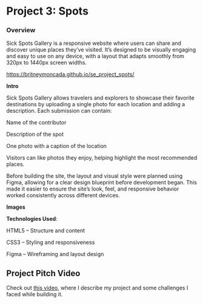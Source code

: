 # Project 3: Spots

### Overview

Sick Spots Gallery is a responsive website where users can share and discover unique places they’ve visited. It’s designed to be visually engaging and easy to use on any device, with a layout that adapts smoothly from 320px to 1440px screen widths.

https://britneymoncada.github.io/se_project_spots/

**Intro**

Sick Spots Gallery allows travelers and explorers to showcase their favorite destinations by uploading a single photo for each location and adding a description. Each submission can contain:

Name of the contributor

Description of the spot

One photo with a caption of the location

Visitors can like photos they enjoy, helping highlight the most recommended places.

Before building the site, the layout and visual style were planned using Figma, allowing for a clear design blueprint before development began. This made it easier to ensure the site’s look, feel, and responsive behavior worked consistently across different devices.

**Images**

**Technologies Used**:

HTML5 – Structure and content

CSS3 – Styling and responsiveness

Figma – Wireframing and layout design

## Project Pitch Video

Check out [this video](https://drive.google.com/file/d/1Hz47UYVtBd17UVJyiXG2-EWRXKJrXB9B/view?usp=drive_link), where I describe my
project and some challenges I faced while building it.
